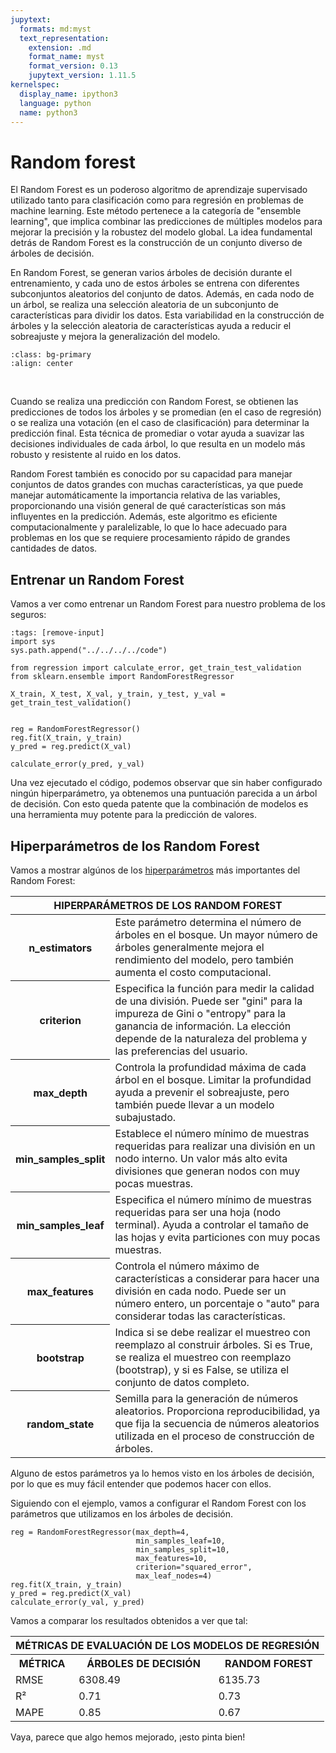 ```yaml
---
jupytext:
  formats: md:myst
  text_representation:
    extension: .md
    format_name: myst
    format_version: 0.13
    jupytext_version: 1.11.5
kernelspec:
  display_name: ipython3
  language: python
  name: python3
---
```


# Random forest
El Random Forest es un poderoso algoritmo de aprendizaje supervisado utilizado tanto para clasificación como para regresión en problemas de machine learning. Este método pertenece a la categoría de "ensemble learning", que implica combinar las predicciones de múltiples modelos para mejorar la precisión y la robustez del modelo global. La idea fundamental detrás de Random Forest es la construcción de un conjunto diverso de árboles de decisión.

En Random Forest, se generan varios árboles de decisión durante el entrenamiento, y cada uno de estos árboles se entrena con diferentes subconjuntos aleatorios del conjunto de datos. Además, en cada nodo de un árbol, se realiza una selección aleatoria de un subconjunto de características para dividir los datos. Esta variabilidad en la construcción de árboles y la selección aleatoria de características ayuda a reducir el sobreajuste y mejora la generalización del modelo.


```{image} ../../../../images/sistemas_supervisados/regresion/17.png
:class: bg-primary
:align: center
```

</br>

Cuando se realiza una predicción con Random Forest, se obtienen las predicciones de todos los árboles y se promedian (en el caso de regresión) o se realiza una votación (en el caso de clasificación) para determinar la predicción final. Esta técnica de promediar o votar ayuda a suavizar las decisiones individuales de cada árbol, lo que resulta en un modelo más robusto y resistente al ruido en los datos.

Random Forest también es conocido por su capacidad para manejar conjuntos de datos grandes con muchas características, ya que puede manejar automáticamente la importancia relativa de las variables, proporcionando una visión general de qué características son más influyentes en la predicción. Además, este algoritmo es eficiente computacionalmente y paralelizable, lo que lo hace adecuado para problemas en los que se requiere procesamiento rápido de grandes cantidades de datos. 

## Entrenar un Random Forest
Vamos a ver como entrenar un Random Forest para nuestro problema de los seguros:

```{code-cell}
:tags: [remove-input]
import sys
sys.path.append("../../../../code")
```

```{code-cell}
from regression import calculate_error, get_train_test_validation
from sklearn.ensemble import RandomForestRegressor

X_train, X_test, X_val, y_train, y_test, y_val = get_train_test_validation()


reg = RandomForestRegressor()
reg.fit(X_train, y_train)
y_pred = reg.predict(X_val)

calculate_error(y_pred, y_val)

```

Una vez ejecutado el código, podemos observar que sin haber configurado ningún hiperparámetro, ya obtenemos una puntuación parecida a un árbol de decisión. Con esto queda patente que la combinación de modelos es una herramienta muy potente para la predicción de valores.

## Hiperparámetros de los Random Forest
Vamos a mostrar algúnos de los [hiperparámetros](https://scikit-learn.org/stable/modules/generated/sklearn.ensemble.RandomForestRegressor.html) más importantes del Random Forest:

<table class="table table-bordered my-table-border">
  <thead>
    <tr class="my-table-header">
      <th class="text-center my-table-header" colspan="4">HIPERPARÁMETROS DE LOS RANDOM FOREST</th>
    </tr>
  </thead>
  <tbody>
    <tr>
      <th class="left-header" scope="row">n_estimators</th>
      <td  colspan="3">Este parámetro determina el número de árboles en el bosque. Un mayor número de árboles generalmente mejora el rendimiento del modelo, pero también aumenta el costo computacional.</td>
    </tr>
     <tr>
      <th class="left-header" scope="row">criterion</th>
      <td  colspan="3">Especifica la función para medir la calidad de una división. Puede ser "gini" para la impureza de Gini o "entropy" para la ganancia de información. La elección depende de la naturaleza del problema y las preferencias del usuario.</td>
    </tr>
    <tr>
      <th class="left-header" scope="row">max_depth</th>
      <td  colspan="3">Controla la profundidad máxima de cada árbol en el bosque. Limitar la profundidad ayuda a prevenir el sobreajuste, pero también puede llevar a un modelo subajustado.</td>
    </tr>
    <th class="left-header" scope="row">min_samples_split</th>
      <td  colspan="3">Establece el número mínimo de muestras requeridas para realizar una división en un nodo interno. Un valor más alto evita divisiones que generan nodos con muy pocas muestras.</td>
    </tr>
    <th class="left-header" scope="row">min_samples_leaf</th>
      <td  colspan="3">Especifica el número mínimo de muestras requeridas para ser una hoja (nodo terminal). Ayuda a controlar el tamaño de las hojas y evita particiones con muy pocas muestras.</td>
    </tr>
    <th class="left-header" scope="row">max_features</th>
      <td  colspan="3">Controla el número máximo de características a considerar para hacer una división en cada nodo. Puede ser un número entero, un porcentaje o "auto" para considerar todas las características.</td>
    </tr>
    <th class="left-header" scope="row">bootstrap</th>
      <td  colspan="3">Indica si se debe realizar el muestreo con reemplazo al construir árboles. Si es True, se realiza el muestreo con reemplazo (bootstrap), y si es False, se utiliza el conjunto de datos completo.</td>
    </tr>
    <th class="left-header" scope="row">random_state</th>
      <td  colspan="3">Semilla para la generación de números aleatorios. Proporciona reproducibilidad, ya que fija la secuencia de números aleatorios utilizada en el proceso de construcción de árboles.</td>
    </tr>
  </tbody>
</table>

Alguno de estos parámetros ya lo hemos visto en los árboles de decisión, por lo que es muy fácil entender que podemos hacer con ellos.

Siguiendo con el ejemplo, vamos a configurar el Random Forest con los parámetros que utilizamos en los árboles de decisión.

```{code-cell}
reg = RandomForestRegressor(max_depth=4, 
                            min_samples_leaf=10, 
                            min_samples_split=10, 
                            max_features=10, 
                            criterion="squared_error",
                            max_leaf_nodes=4)
reg.fit(X_train, y_train)
y_pred = reg.predict(X_val)
calculate_error(y_val, y_pred)
```

Vamos a comparar los resultados obtenidos a ver que tal:

<table class="table table-bordered my-table-border">
  <thead>
    <tr class="my-table-header">
      <th class="text-center my-table-header" colspan="4">MÉTRICAS DE EVALUACIÓN DE LOS MODELOS DE REGRESIÓN</th>
    </tr>
  </thead>
  <tbody>
    <tr>
        <th>MÉTRICA</th>
        <th>ÁRBOLES DE DECISIÓN</th>
        <th>RANDOM FOREST</th>
    </tr>
    <tr>
      <td >RMSE</td>
      <td>6308.49</td>
      <td>6135.73</td>
    </tr>
    <tr>
      <td >R²</td>
      <td>0.71</td>
      <td>0.73</td>
    </tr>
    <tr>
      <td >MAPE</td>
      <td>0.85</td>
      <td>0.67</td>
    </tr>
  </tbody>
</table>

Vaya, parece que algo hemos mejorado, ¡esto pinta bien!

